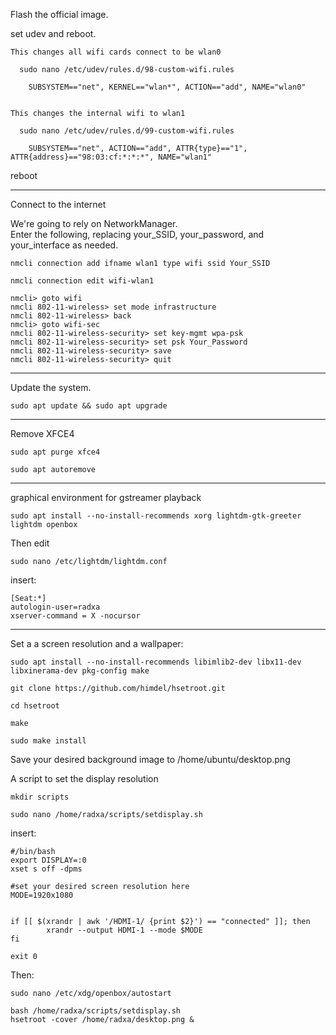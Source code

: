 Flash the official image.

set udev and reboot.

    This changes all wifi cards connect to be wlan0

      sudo nano /etc/udev/rules.d/98-custom-wifi.rules

        SUBSYSTEM=="net", KERNEL=="wlan*", ACTION=="add", NAME="wlan0"


    This changes the internal wifi to wlan1

      sudo nano /etc/udev/rules.d/99-custom-wifi.rules

        SUBSYSTEM=="net", ACTION=="add", ATTR{type}=="1", ATTR{address}=="98:03:cf:*:*:*", NAME="wlan1"

reboot

***

Connect to the internet

We're going to rely on NetworkManager.<br>
Enter the following, replacing your_SSID, your_password, and your_interface as needed.

`nmcli connection add ifname wlan1 type wifi ssid Your_SSID`

`nmcli connection edit wifi-wlan1`

	nmcli> goto wifi
	nmcli 802-11-wireless> set mode infrastructure
	nmcli 802-11-wireless> back
	nmcli> goto wifi-sec
	nmcli 802-11-wireless-security> set key-mgmt wpa-psk
	nmcli 802-11-wireless-security> set psk Your_Password
	nmcli 802-11-wireless-security> save
	nmcli 802-11-wireless-security> quit

 ***

 Update the system.

`sudo apt update && sudo apt upgrade`

 ***

 Remove XFCE4

 `sudo apt purge xfce4`

 `sudo apt autoremove`

 ***

graphical environment for gstreamer playback


`sudo apt install --no-install-recommends xorg lightdm-gtk-greeter lightdm openbox`

Then edit	

`sudo nano /etc/lightdm/lightdm.conf`


insert:

	[Seat:*]
	autologin-user=radxa
	xserver-command = X -nocursor

***

Set a a screen resolution and a wallpaper:

`sudo apt install --no-install-recommends libimlib2-dev libx11-dev libxinerama-dev pkg-config make`

`git clone https://github.com/himdel/hsetroot.git`

`cd hsetroot`

`make`

`sudo make install`


Save your desired background image to /home/ubuntu/desktop.png

A script to set the display resolution

`mkdir scripts`

`sudo nano /home/radxa/scripts/setdisplay.sh`


 insert:


    #/bin/bash
    export DISPLAY=:0
    xset s off -dpms

    #set your desired screen resolution here
    MODE=1920x1080


    if [[ $(xrandr | awk '/HDMI-1/ {print $2}') == "connected" ]]; then
	        xrandr --output HDMI-1 --mode $MODE
    fi
    
    exit 0


Then:

`sudo nano /etc/xdg/openbox/autostart`

    bash /home/radxa/scripts/setdisplay.sh
    hsetroot -cover /home/radxa/desktop.png &





 